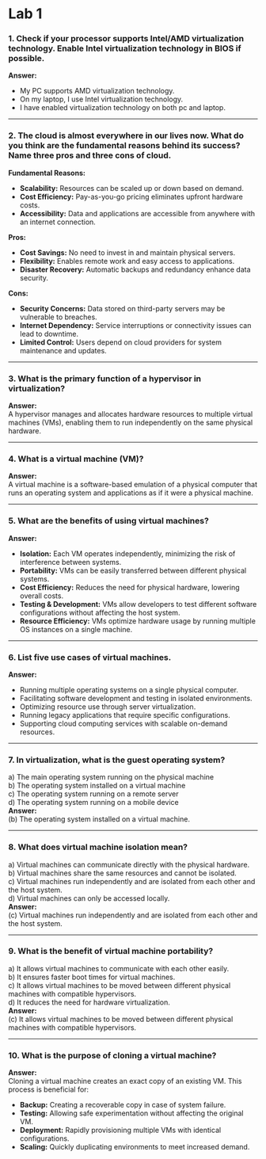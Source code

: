 # Lab 1

### 1. Check if your processor supports Intel/AMD virtualization technology. Enable Intel virtualization technology in BIOS if possible.
**Answer:**  
- My PC supports AMD virtualization technology.  
- On my laptop, I use Intel virtualization technology.
- I have enabled virtualization technology on both pc and laptop.

---

### 2. The cloud is almost everywhere in our lives now. What do you think are the fundamental reasons behind its success? Name three pros and three cons of cloud.
**Fundamental Reasons:**  
- **Scalability:** Resources can be scaled up or down based on demand.  
- **Cost Efficiency:** Pay-as-you-go pricing eliminates upfront hardware costs.  
- **Accessibility:** Data and applications are accessible from anywhere with an internet connection.

**Pros:**  
- **Cost Savings:** No need to invest in and maintain physical servers.  
- **Flexibility:** Enables remote work and easy access to applications.  
- **Disaster Recovery:** Automatic backups and redundancy enhance data security.

**Cons:**  
- **Security Concerns:** Data stored on third-party servers may be vulnerable to breaches.  
- **Internet Dependency:** Service interruptions or connectivity issues can lead to downtime.  
- **Limited Control:** Users depend on cloud providers for system maintenance and updates.

---

### 3. What is the primary function of a hypervisor in virtualization?
**Answer:**  
A hypervisor manages and allocates hardware resources to multiple virtual machines (VMs), enabling them to run independently on the same physical hardware.

---

### 4. What is a virtual machine (VM)?
**Answer:**  
A virtual machine is a software-based emulation of a physical computer that runs an operating system and applications as if it were a physical machine.

---

### 5. What are the benefits of using virtual machines?
**Answer:**  
- **Isolation:** Each VM operates independently, minimizing the risk of interference between systems.  
- **Portability:** VMs can be easily transferred between different physical systems.  
- **Cost Efficiency:** Reduces the need for physical hardware, lowering overall costs.
- **Testing & Development:** VMs allow developers to test different software configurations without affecting the host system.
- **Resource Efficiency:** VMs optimize hardware usage by running multiple OS instances on a single machine.

---

### 6. List five use cases of virtual machines.
**Answer:**  
- Running multiple operating systems on a single physical computer.  
- Facilitating software development and testing in isolated environments.  
- Optimizing resource use through server virtualization.  
- Running legacy applications that require specific configurations.  
- Supporting cloud computing services with scalable on-demand resources.

---

### 7. In virtualization, what is the guest operating system?
a) The main operating system running on the physical machine  
b) The operating system installed on a virtual machine  
c) The operating system running on a remote server  
d) The operating system running on a mobile device  
**Answer:**  
(b) The operating system installed on a virtual machine.

---

### 8. What does virtual machine isolation mean?
a) Virtual machines can communicate directly with the physical hardware.  
b) Virtual machines share the same resources and cannot be isolated.  
c) Virtual machines run independently and are isolated from each other and the host system.  
d) Virtual machines can only be accessed locally.  
**Answer:**  
(c) Virtual machines run independently and are isolated from each other and the host system.

---

### 9. What is the benefit of virtual machine portability?
a) It allows virtual machines to communicate with each other easily.  
b) It ensures faster boot times for virtual machines.  
c) It allows virtual machines to be moved between different physical machines with compatible hypervisors.  
d) It reduces the need for hardware virtualization.  
**Answer:**  
(c) It allows virtual machines to be moved between different physical machines with compatible hypervisors.

---

### 10. What is the purpose of cloning a virtual machine?
**Answer:**  
Cloning a virtual machine creates an exact copy of an existing VM. This process is beneficial for:
- **Backup:** Creating a recoverable copy in case of system failure.
- **Testing:** Allowing safe experimentation without affecting the original VM.
- **Deployment:** Rapidly provisioning multiple VMs with identical configurations.
- **Scaling:** Quickly duplicating environments to meet increased demand.
